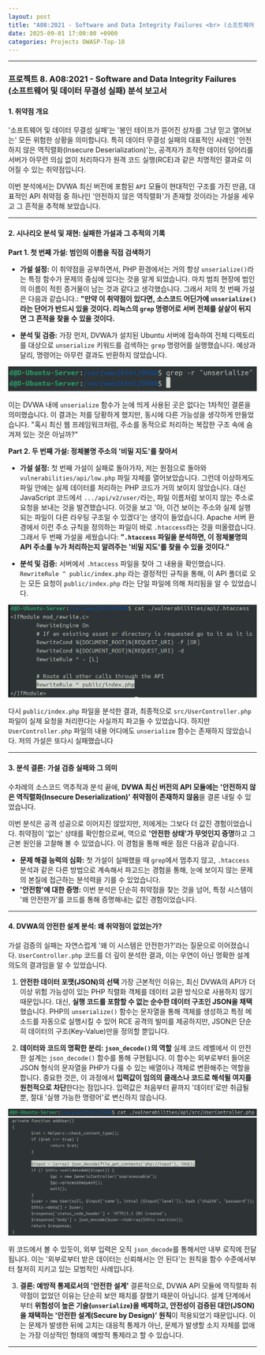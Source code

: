 ```yaml
---
layout: post
title: "A08:2021 - Software and Data Integrity Failures <br> (소프트웨어 및 데이터 무결성 실패) 분석 보고서"
date: 2025-09-01 17:00:00 +0900
categories: Projects OWASP-Top-10
---
```

---

### **프로젝트 8. A08:2021 - Software and Data Integrity Failures <br> (소프트웨어 및 데이터 무결성 실패) 분석 보고서**

#### **1. 취약점 개요**

'소프트웨어 및 데이터 무결성 실패'는 '봉인 테이프가 뜯어진 상자를 그냥 믿고 열어보는' 모든 위험한 상황을 의미합니다. 특히 데이터 무결성 실패의 대표적인 사례인 '안전하지 않은 역직렬화(Insecure Deserialization)'는, 공격자가 조작한 데이터 덩어리를 서버가 아무런 의심 없이 처리하다가 원격 코드 실행(RCE)과 같은 치명적인 결과로 이어질 수 있는 취약점입니다.

이번 분석에서는 DVWA 최신 버전에 포함된 `API` 모듈이 현대적인 구조를 가진 만큼, 대표적인 API 취약점 중 하나인 '안전하지 않은 역직렬화'가 존재할 것이라는 가설을 세우고 그 흔적을 추적해 보았습니다.

---

#### **2. 시나리오 분석 및 재현: 실패한 가설과 그 추적의 기록**

**Part 1. 첫 번째 가설: 범인의 이름을 직접 검색하기**

*   **가설 설정:**
이 취약점을 공부하면서, PHP 환경에서는 거의 항상 `unserialize()`라는 특정 함수가 문제의 중심에 있다는 것을 알게 되었습니다. 마치 범죄 현장에 범인의 이름이 적힌 증거물이 남는 것과 같다고 생각했습니다. 그래서 저의 첫 번째 가설은 다음과 같습니다.: **"만약 이 취약점이 있다면, 소스코드 어딘가에 `unserialize()`라는 단어가 반드시 있을 것이다. 리눅스의 `grep` 명령어로 서버 전체를 샅샅이 뒤지면 그 흔적을 찾을 수 있을 것이다.**

*   **분석 및 검증:**
가장 먼저, DVWA가 설치된 Ubuntu 서버에 접속하여 전체 디렉토리를 대상으로 `unserialize` 키워드를 검색하는 `grep` 명령어를 실행했습니다. 예상과 달리, 명령어는 아무런 결과도 반환하지 않았습니다.

   ![unserialize](/assets/images/A08_P1-1.png)

이는 DVWA 내에 `unserialize` 함수가 눈에 띄게 사용된 곳은 없다는 1차적인 결론을 의미했습니다. 이 결과는 저를 당황하게 했지만, 동시에 다른 가능성을 생각하게 만들었습니다. "혹시 최신 웹 프레임워크처럼, 주소를 동적으로 처리하는 복잡한 구조 속에 숨겨져 있는 것은 아닐까?"

**Part 2. 두 번째 가설: 정체불명 주소의 '비밀 지도'를 찾아서**

*   **가설 설정:**
첫 번째 가설이 실패로 돌아가자, 저는 원점으로 돌아와 `vulnerabilities/api/low.php` 파일 자체를 열어보았습니다. 그런데 이상하게도 파일 안에는 실제 데이터를 처리하는 PHP 코드가 거의 보이지 않았습니다. 대신 JavaScript 코드에서 `.../api/v2/user/`라는, 파일 이름처럼 보이지 않는 주소로 요청을 보내는 것을 발견했습니다. 이것을 보고 '아, 이건 보이는 주소와 실제 실행되는 파일이 다른 라우팅 구조일 수 있겠다'는 생각이 들었습니다. Apache 서버 환경에서 이런 주소 규칙을 정의하는 파일이 바로 `.htaccess`라는 것을 떠올렸습니다. 그래서 두 번째 가설을 세웠습니다: **"`.htaccess` 파일을 분석하면, 이 정체불명의 API 주소를 누가 처리하는지 알려주는 '비밀 지도'를 찾을 수 있을 것이다."**

*   **분석 및 검증:**
서버에서 `.htaccess` 파일을 찾아 그 내용을 확인했습니다. `RewriteRule ^ public/index.php` 라는 결정적인 규칙을 통해, 이 API 폴더로 오는 모든 요청이 `public/index.php` 라는 단일 파일에 의해 처리됨을 알 수 있었습니다.

   ![RewriteRule](/assets/images/A08_P2-2.png)

다시 `public/index.php` 파일을 분석한 결과, 최종적으로 `src/UserController.php` 파일이 실제 요청을 처리한다는 사실까지 파고들 수 있었습니다. 하지만 `UserController.php` 파일의 내용 어디에도 `unserialize` 함수는 존재하지 않았습니다. 저의 가설은 또다시 실패했습니다

---

#### **3. 분석 결론: 가설 검증 실패와 그 의미**

수차례의 소스코드 역추적과 분석 끝에, **DVWA 최신 버전의 API 모듈에는 '안전하지 않은 역직렬화(Insecure Deserialization)' 취약점이 존재하지 않음**을 결론 내릴 수 있었습니다.

이번 분석은 공격 성공으로 이어지진 않았지만, 저에게는 그보다 더 값진 경험이었습니다. 취약점이 '없는' 상태를 확인함으로써, 역으로 **'안전한 상태'가 무엇인지 증명**하고 그 근본 원인을 고찰해 볼 수 있었습니다. 이 경험을 통해 배운 점은 다음과 같습니다.

*   **문제 해결 능력의 심화:** 첫 가설이 실패했을 때 `grep`에서 멈추지 않고, `.htaccess` 분석과 같은 다른 방법으로 계속해서 파고드는 경험을 통해, 눈에 보이지 않는 문제의 본질에 접근하는 분석력을 기를 수 있었습니다.
*   **'안전함'에 대한 증명:** 이번 분석은 단순히 취약점을 찾는 것을 넘어, 특정 시스템이 '왜 안전한가'를 코드를 통해 증명해내는 값진 경험이었습니다.

---

#### **4. DVWA의 안전한 설계 분석: 왜 취약점이 없었는가?**

가설 검증의 실패는 자연스럽게 '왜 이 시스템은 안전한가?'라는 질문으로 이어졌습니다. `UserController.php` 코드를 더 깊이 분석한 결과, 이는 우연이 아닌 명확한 설계 의도의 결과임을 알 수 있었습니다.

1.  **안전한 데이터 포맷(JSON)의 선택**
가장 근본적인 이유는, 최신 DVWA의 API가 더 이상 위험 가능성이 있는 PHP 직렬화 객체를 데이터 교환 방식으로 사용하지 않기 때문입니다. 대신, **실행 코드를 포함할 수 없는 순수한 데이터 구조인 JSON을 채택**했습니다. PHP의 `unserialize()` 함수는 문자열을 통해 객체를 생성하고 특정 메소드를 자동으로 실행시킬 수 있어 RCE 공격의 빌미를 제공하지만, JSON은 단순히 데이터의 구조(Key-Value)만을 정의할 뿐입니다.

2.  **데이터와 코드의 명확한 분리: `json_decode()`의 역할**
실제 코드 레벨에서 이 안전한 설계는 `json_decode()` 함수를 통해 구현됩니다. 이 함수는 외부로부터 들어온 JSON 형식의 문자열을 PHP가 다룰 수 있는 배열이나 객체로 변환해주는 역할을 합니다. 중요한 것은, 이 과정에서 **입력값이 임의의 클래스나 코드로 해석될 여지를 원천적으로 차단**한다는 점입니다. 입력값은 처음부터 끝까지 '데이터'로만 취급될 뿐, 절대 '실행 가능한 명령어'로 변신하지 않습니다.

   ![UserController.php](/assets/images/A08_P3-1.png)
   ![json_decode](/assets/images/A08_P3-2.png)

위 코드에서 볼 수 있듯이, 외부 입력은 오직 `json_decode`를 통해서만 내부 로직에 전달됩니다. 이는 '외부로부터 받은 데이터는 신뢰해서는 안 된다'는 원칙을 함수 수준에서부터 철저히 지키고 있는 모범적인 사례입니다.

3.  **결론: 예방적 통제로서의 '안전한 설계'**
결론적으로, DVWA API 모듈에 역직렬화 취약점이 없었던 이유는 단순히 보안 패치를 잘했기 때문이 아닙니다. 설계 단계에서부터 **위험성이 높은 기술(`unserialize`)을 배제하고, 안전성이 검증된 대안(JSON)을 채택하는 '안전한 설계(Secure by Design)' 원칙**이 적용되었기 때문입니다. 이는 문제가 발생한 뒤에 고치는 대응적 통제가 아닌, 문제가 발생할 소지 자체를 없애는 가장 이상적인 형태의 예방적 통제라고 할 수 있습니다.

<hr class="short-rule">
